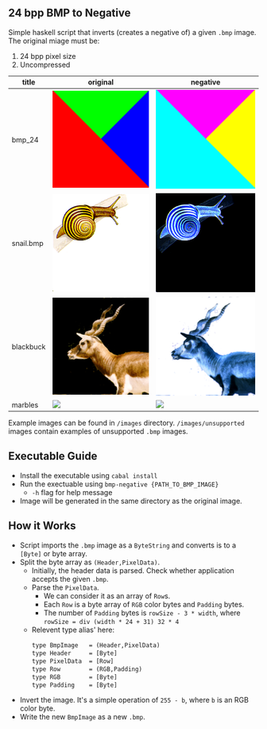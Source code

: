 ## 24 bpp BMP to Negative

Simple haskell script that inverts (creates a negative of) a given `.bmp` image. The original miage must be:
1. 24 bpp pixel size
2. Uncompressed

|title|original|negative|
|-|-|-|
|bmp_24|![](images/bmp_24.bmP)|![](images/negative_bmp_24.bmP)|
|snail.bmp|![](images/snail.bmp)|![](images/negative_snail.bmp)|
|blackbuck|![](images/blackbuck.bmp)|![](images/negative_blackbuck.bmp)|
|marbles|![](images/MARBLES.BMP)|![](images/negative_MARBLES.BMP)|

Example images can be found in `/images` directory. `/images/unsupported` images contain examples of unsupported `.bmp` images.

## Executable Guide
* Install the executable using
  ```cabal install```
* Run the exectuable using
  ```bmp-negative {PATH_TO_BMP_IMAGE}```
  * `-h` flag for help message
* Image will be generated in the same directory as the original image.

## How it Works
* Script imports the `.bmp` image as a `ByteString` and converts is to a `[Byte]` or byte array.
* Split the byte array as `(Header,PixelData)`. 
  * Initially, the header data is parsed. Check whether application accepts the given `.bmp`.
  * Parse the `PixelData`.
    * We can consider it as an array of `Row`s.
    * Each `Row` is a byte array of `RGB` color bytes and `Padding` bytes.
    * The number of `Padding` bytes is `rowSize - 3 * width`, where `rowSize = div (width * 24 + 31) 32 * 4`
  * Relevent type alias' here:
    ```
    type BmpImage   = (Header,PixelData)
    type Header     = [Byte]
    type PixelData  = [Row]
    type Row        = (RGB,Padding)
    type RGB        = [Byte]
    type Padding    = [Byte]
    ```
* Invert the image. It's a simple operation of `255 - b`, where `b` is an RGB color byte.
* Write the new `BmpImage` as a new `.bmp`.